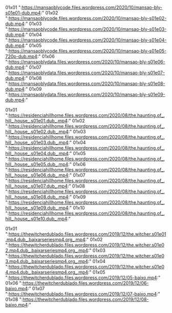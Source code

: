 01x01
":https://mansaoblycode.files.wordpress.com/2020/10/mansao-bly-s01e01-dub.mp4:"
01x02
":https://mansaoblycode.files.wordpress.com/2020/10/mansao-bly-s01e02-dub.mp4:"
01x03
":https://mansaoblycode.files.wordpress.com/2020/10/mansao-bly-s01e03-dub.mp4:"
01x04
":https://mansaoblycode.files.wordpress.com/2020/10/mansao-bly-s01e04-dub.mp4:"
01x05
":https://mansaoblycode.files.wordpress.com/2020/10/mansao-bly-s01e05-720p-dub.mp4:"
01x06
":https://mansaoblydata.files.wordpress.com/2020/10/mansao-bly-s01e06-dub.mp4:"
01x07
":https://mansaoblydata.files.wordpress.com/2020/10/mansao-bly-s01e07-dub.mp4:"
01x08
":https://mansaoblydata.files.wordpress.com/2020/10/mansao-bly-s01e08-dub.mp4:"
01x09
":https://mansaoblydata.files.wordpress.com/2020/10/mansao-bly-s01e09-dub.mp4:"

01x01
":https://residenciahillhome.files.wordpress.com/2020/08/the.haunting.of_.hill_.house_.s01e01.dub_.mp4:"
01x02
":https://residenciahillhome.files.wordpress.com/2020/08/the.haunting.of_.hill_.house_.s01e02.dub_.mp4:"
01x03
":https://residenciahillhome.files.wordpress.com/2020/08/the.haunting.of_.hill_.house_.s01e03.dub_.mp4:"
01x04
":https://residenciahillhome.files.wordpress.com/2020/08/the.haunting.of_.hill_.house_.s01e04.dub_.mp4:"
01x05
":https://residenciahillhome.files.wordpress.com/2020/08/the.haunting.of_.hill_.house_.s01e05.dub_.mp4:"
01x06
":https://residenciahillhome.files.wordpress.com/2020/08/the.haunting.of_.hill_.house_.s01e06.dub_.mp4:"
01x07
":https://residenciahillhome.files.wordpress.com/2020/08/the.haunting.of_.hill_.house_.s01e07.dub_.mp4:"
01x08
":https://residenciahillhome.files.wordpress.com/2020/08/the.haunting.of_.hill_.house_.s01e08.dub_.mp4:"
01x09
":https://residenciahillhome.files.wordpress.com/2020/08/the.haunting.of_.hill_.house_.s01e09.dub_.mp4:"
01x10
":https://residenciahillhome.files.wordpress.com/2020/08/the.haunting.of_.hill_.house_.s01e10.dub_.mp4:"

01x01
":https://thewitcherdublado.files.wordpress.com/2019/12/the.witcher.s01e01.mp4.dub_.baixarseriesmp4.org_.mp4:"
01x02
":https://thewitcherdublado.files.wordpress.com/2019/12/the.witcher.s01e02.mp4.dub_.baixarseriesmp4.org_.mp4:"
01x03
":https://thewitcherdublado.files.wordpress.com/2019/12/the.witcher.s01e03.mp4.dub_.baixarseriesmp4.org_.mp4:"
01x04
":https://thewitcherdublado.files.wordpress.com/2019/12/the.witcher.s01e04.mp4.dub_.baixarseriesmp4.org_.mp4:"
01x05
":https://thewitcherdublado.files.wordpress.com/2019/12/05-baixo.mp4:"
01x06
":https://thewitcherdublado.files.wordpress.com/2019/12/06-baixo.mp4:"
01x07
":https://thewitcherdublado.files.wordpress.com/2019/12/07-baixo.mp4:"
01x08
":https://thewitcherdublado.files.wordpress.com/2019/12/08-baixo.mp4:"

